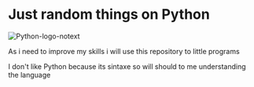 
# Just random things on Python

![Python-logo-notext](https://github.com/user-attachments/assets/6d2f01ba-7021-4b69-aac1-a0f72abc671a)

As i need to improve my skills i will use this repository to little programs

I don't like Python because its sintaxe so will should to me understanding the language
